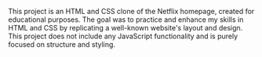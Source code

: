 This project is an HTML and CSS clone of the Netflix homepage, created for educational purposes. The goal was to practice and enhance my skills in HTML and CSS by replicating a well-known website's layout and design. This project does not include any JavaScript functionality and is purely focused on structure and styling.
